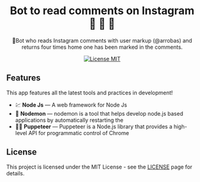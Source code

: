 
<h1 align="center">
<br>
 Bot to read comments on Instagram 🙈 🙉 🙊
</h1>

<p align="center">
🤘Bot who reads Instagram comments with user markup (@arrobas)
  and returns four times home one has been marked in the comments.
</p>

<p align="center">
  <a href="https://opensource.org/licenses/MIT">
    <img src="https://img.shields.io/badge/License-MIT-blue.svg" alt="License MIT">
  </a>
</p>

## Features
[//]: # (Add the features of your project here:)
This app features all the latest tools and practices in  development!


- 💹 **Node Js** — A web framework for Node Js
- 🔄 **Nodemon** — nodemon is a tool that helps develop node.js based applications by automatically restarting the
- 👋🏽 **Puppeteer** — Puppeteer is a Node.js library that provides a high-level API for programmatic control of Chrome



## License

This project is licensed under the MIT License - see the [LICENSE](https://opensource.org/licenses/MIT) page for details.
